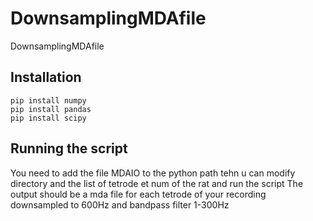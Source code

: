 # DownsamplingMDAfile
DownsamplingMDAfile
## Installation 



```
pip install numpy
pip install pandas
pip install scipy
```
## Running the script
You need to add the file MDAIO to the python path
tehn u can modify directory and the list of tetrode et num of the rat and run the script
The output should be a mda file for each tetrode of your recording downsampled to 600Hz and bandpass filter 1-300Hz
